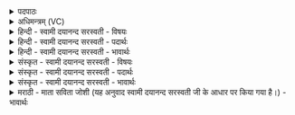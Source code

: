 <details><summary>पदपाठः</summary>

धा॒न्य᳖म्। अ॒सि॒। धि॒नु॒हि। दे॒वान्। प्रा॒णाय॑। त्वा॒। उ॒दा॒नायेत्यु॑त्ऽआ॒नाय॑। त्वा॒। व्या॒नायेति॑ विऽआ॒नाय॑। त्वा॒। दी॒र्घाम्। अनु॑। प्रसि॑तिमिति॒ प्रऽसि॑तिम्। आयु॑षे। धा॒म्। दे॒वः। वः॒। स॒वि॒ता। हिर॑ण्यपाणि॒रिति॒ हिर॑ण्यऽपाणिः। प्रति॑। गृ॒भ्णा॒तु॒। अच्छि॑द्रेण। पा॒णिना॒। चक्षु॑षे। त्वा॒। म॒हीना॑म्। पयः॑। अ॒सि॒। २०।
</details>

<details><summary>अधिमन्त्रम् (VC)</summary>

- सविता देवता
- परमेष्ठी प्रजापतिर्ऋषिः
- विराड् ब्राह्मी त्रिष्टुप्,
- धैवतः
</details>

<details><summary>हिन्दी - स्वामी दयानन्द सरस्वती - विषयः</summary>

किस प्रयोजन के लिये उक्त यज्ञ करना चाहिये, सो अगले मन्त्र में प्रकाश किया है ॥
</details>

<details><summary>हिन्दी - स्वामी दयानन्द सरस्वती - पदार्थः</summary>

पदार्थान्वयभाषाः -  जो (धान्यम्) यज्ञ से शुद्ध उत्तम स्वभाववाला सुख का हेतु रोग का नाश करनेवाला तथा चावल आदि अन्न वा (पयः) जल (असि) है, वह (देवान्) विद्वान् वा जीव तथा इन्द्रियों को (धिनुहि) तृप्त करता है, इस कारण हे मनुष्यो ! मैं जिस प्रकार (त्वा) उसे (प्राणाय) अपने जीवन के लिये वा (त्वा) उसे (उदानाय) स्फूर्ति बल और पराक्रम के लिये वा (त्वा) उसे (व्यानाय) सब शुभ गुण, शुभ कर्म वा विद्या के अङ्गों के फैलाने के लिये तथा (दीर्घाम्) बहुत दिनों तक (प्रसितिम्) अत्युत्तम सुखबन्धनयुक्त (आयुषे) पूर्ण आयु के भोगने के लिये (धाम्) धारण करता हूँ, वैसे तुम भी उक्त प्रयोजन के लिये उस को नित्य धारण करो। जैसे (वः) हम लोगों को (हिरण्यपाणिः) जिस का मोक्ष देना ही व्यवहार है, ऐसा सब जगत् का उत्पन्न करनेहारा (देवः) (सविता) सब ऐश्वर्य का दाता ईश्वर (अच्छिद्रेण) अपनी व्याप्ति वा [पाणिना] उत्तम व्यवहार से (महीनाम्) वाणियों के [चक्षुषे] प्रत्यक्ष ज्ञान के लिये (प्रत्यनुगृभ्णातु) अपने अनुग्रह से ग्रहण करता है, वैसे ही हम भी उस ईश्वर को (अच्छिद्रेण) निरन्तर (पाणिना) स्तुतियों से ग्रहण करें और जैसे (हिरण्यपाणिः) पदार्थों का प्रकाश करनेवाला (देवः) (सविता) सूर्य्यलोक (महीनाम्) लोक-लोकान्तरों की पृथिवियों में नेत्र सम्बन्धी व्यवहार के लिये (अच्छिद्रेण) निरन्तर तीव्र प्रकाश से (पयः) जल को (प्रतिगृभ्णातु) ग्रहण कर के अन्न आदि पदार्थों को पुष्ट करता है, वैसे ही हम लोग भी उसे (अच्छिद्रेण) निरन्तर (पाणिना) व्यवहार से (महीनाम्) पृथिवी के (चक्षुषे) पदार्थों की दृष्टिगोचरता के लिये स्वीकार करते हैं ॥२०॥
</details>

<details><summary>हिन्दी - स्वामी दयानन्द सरस्वती - भावार्थः</summary>

भावार्थभाषाः -  इस मन्त्र में लुप्तोपमालङ्कार है। जो यज्ञ से शुद्ध किये हुए अन्न, जल और पवन आदि पदार्थ हैं, वे सब की शुद्धि, बल, पराक्रम और दृढ़ दीर्घ आयु के लिये समर्थ होते हैं। इससे सब मनुष्यों को यज्ञकर्म का अनुष्ठान नित्य करना चाहिये तथा परमेश्वर की प्रकाशित की हुई जो वेदचतुष्टयी अर्थात् चारों वेदों की वाणी है, उस के प्रत्यक्ष करने के लिये ईश्वर से अनुग्रह की इच्छा तथा अपना पुरुषार्थ करना चाहिये और जिस प्रकार परोपकारी मनुष्यों पर ईश्वर कृपा करता है, वैसे ही हम लोगों को भी सब प्राणियों पर नित्य कृपा करनी चाहिये अथवा जैसे अन्तर्यामी ईश्वर आत्मा और वेदों में सत्य ज्ञान तथा सूर्यलोक संसार में मूर्तिमान् पदार्थों का निरन्तर प्रकाश करता है, वैसे ही हम सब लोगों को परस्पर सब के सुख के लिये सम्पूर्ण विद्या मनुष्यों को दृष्टिगोचर करा के नित्य प्रकाशित करनी चाहिये और उनसे हमको पृथिवी का चक्रवर्ती राज्य आदि अनेक उत्तम उत्तम सुखों को उत्पन्न निरन्तर उत्पन्न करना चाहिये ॥२०॥
</details>

<details><summary>संस्कृत - स्वामी दयानन्द सरस्वती - विषयः</summary>

कस्मै प्रयोजनाय स यज्ञः कर्त्तव्य इत्युपदिश्यते ॥
</details>

<details><summary>संस्कृत - स्वामी दयानन्द सरस्वती - पदार्थः</summary>

पदार्थान्वयभाषाः -  यदिदं यज्ञशोधितं धान्यम(स्य)स्ति यज्ञ यज्ञशोधितं पयोऽ(स्य)स्ति तत् देवान् धिनुहि धिनाति तस्माद्यथाऽहं (त्वा) तत्प्राणाय (त्वा) तदुदानाय (त्वा) तद्व्यानाय दीर्घां प्रसितिमायुषे (धाम्) दधामि, तथैव यूयं सर्वे मनुष्यास्तस्मै प्रयोजनायैतन्नित्यं धत्त (त्वा) यथा वः योऽस्मान् हिरण्यपाणिर्देवः सविता जगदीश्वरोऽच्छिद्रेण पाणिना महीनां चक्षुषे (त्वा) प्रत्यनुगृभ्णातु प्रकृष्टतयानुगतं गृह्णाति तथैव वयं तं प्रतिगृभ्णीमः। यथा च हिरण्यपाणिर्देवः सविता सूर्य्यलोको महीनां चक्षुषेऽच्छिद्रेण पाणिना पयो गृहीत्वा धान्यं पोषयति, तथैव तं वयमपि अच्छिद्रेण पाणिना महीनां चक्षुषि प्रतिगृह्णीमः ॥२०॥
</details>

<details><summary>संस्कृत - स्वामी दयानन्द सरस्वती - भावार्थः</summary>

भावार्थभाषाः -  अत्र लुप्तोपमालङ्कारः। ये यज्ञेन शोधिता अन्नजलवाय्वादयः पदार्था भवन्ति, ते सर्वेषां शुद्धये बलपराक्रमाय दृढाय दीर्घायुषे च समर्था भवन्ति, तस्मात् सर्वैर्मनुष्यैरेतद्यज्ञकर्म नित्यमनुष्ठेयम्। तथा च परमेश्वरेण या महती पूज्या वाक् प्रकाशितास्त्यस्याः प्रत्यक्षकरणायेश्वरानुग्रहापेक्षा स्वपुरुषार्थता च कार्य्या। यथेश्वरः परोपकारिणां नृणामुपर्य्यनुग्रहं करोति, तथैवाऽस्माभिरपि सर्वेषां प्राणिनामुपरि नित्यमनुग्रहः कार्य्यः। यथाऽयमन्तर्यामीश्वरः सूर्य्यलोकश्च संसारे अध्यात्मनि वेदेषु च सत्यं ज्ञानं मूर्त्तद्रव्याणि नैरन्तर्य्येण प्रकाशयति, तथैव सर्वैरस्माभिर्मनुष्यैः सर्वेषां सुखायाऽखिला विद्याः प्रत्यक्षीकृत्य नित्यं प्रकाशनीयाः। ताभिः पृथिवीराज्यसुखं नित्यं कार्य्यमिति ॥२०॥
</details>

<details><summary>मराठी - माता सविता जोशी (यह अनुवाद स्वामी दयानन्द सरस्वती जी के आधार पर किया गया है।) - भावार्थः</summary>

भावार्थभाषाः -  या मंत्रात लुप्तोपमालंकार आहे. यज्ञामुळे अन्न, जल, वायू इत्यादी पदार्थ शुद्ध होतात. तसेच ते सर्वांना शुद्ध करणारे, बल देणारे, दीर्घायुषी व पराक्रमी बनविणारे असतात. त्यामुळे सर्व लोकांनी यज्ञाचे नित्य अनुष्ठान करावे. परमेश्वरकृत चारही वेदवाणीचा प्रत्यय येण्यासाठी पुरुषार्थ करावा व परमेश्वराचा अनुग्रह व्हावा, अशी इच्छा बाळगावी. ज्याप्रमाणे परोपकारी माणसावर ईश्वर कृपा करतो त्याप्रमाणे सर्व प्राण्यांवर आपणही कृपादृष्टी ठेवावी. ज्याप्रमाणे अन्तर्यामी ईश्वर आत्म्यात व वेदात सत्य ज्ञान देतो व सूर्य जगातील मूर्त पदार्थांना सतत प्रकाश देत असतो. तसेच परस्पर सुखासाठी आपणही सर्व विद्या सर्व माणसांसमोर प्रकट केली पाहिजे व चक्रवर्ती राज्य वगैरे अनेक सुखांची निर्मिती त्या विद्यांद्वारे केली पाहिजे.
</details>